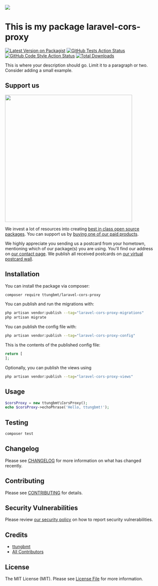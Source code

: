 
[<img src="https://github-ads.s3.eu-central-1.amazonaws.com/support-ukraine.svg?t=1" />](https://supportukrainenow.org)

# This is my package laravel-cors-proxy

[![Latest Version on Packagist](https://img.shields.io/packagist/v/ttungbmt/laravel-cors-proxy.svg?style=flat-square)](https://packagist.org/packages/ttungbmt/laravel-cors-proxy)
[![GitHub Tests Action Status](https://img.shields.io/github/workflow/status/ttungbmt/laravel-cors-proxy/run-tests?label=tests)](https://github.com/ttungbmt/laravel-cors-proxy/actions?query=workflow%3Arun-tests+branch%3Amain)
[![GitHub Code Style Action Status](https://img.shields.io/github/workflow/status/ttungbmt/laravel-cors-proxy/Check%20&%20fix%20styling?label=code%20style)](https://github.com/ttungbmt/laravel-cors-proxy/actions?query=workflow%3A"Check+%26+fix+styling"+branch%3Amain)
[![Total Downloads](https://img.shields.io/packagist/dt/ttungbmt/laravel-cors-proxy.svg?style=flat-square)](https://packagist.org/packages/ttungbmt/laravel-cors-proxy)

This is where your description should go. Limit it to a paragraph or two. Consider adding a small example.

## Support us

[<img src="https://github-ads.s3.eu-central-1.amazonaws.com/laravel-cors-proxy.jpg?t=1" width="419px" />](https://spatie.be/github-ad-click/laravel-cors-proxy)

We invest a lot of resources into creating [best in class open source packages](https://spatie.be/open-source). You can support us by [buying one of our paid products](https://spatie.be/open-source/support-us).

We highly appreciate you sending us a postcard from your hometown, mentioning which of our package(s) you are using. You'll find our address on [our contact page](https://spatie.be/about-us). We publish all received postcards on [our virtual postcard wall](https://spatie.be/open-source/postcards).

## Installation

You can install the package via composer:

```bash
composer require ttungbmt/laravel-cors-proxy
```

You can publish and run the migrations with:

```bash
php artisan vendor:publish --tag="laravel-cors-proxy-migrations"
php artisan migrate
```

You can publish the config file with:

```bash
php artisan vendor:publish --tag="laravel-cors-proxy-config"
```

This is the contents of the published config file:

```php
return [
];
```

Optionally, you can publish the views using

```bash
php artisan vendor:publish --tag="laravel-cors-proxy-views"
```

## Usage

```php
$corsProxy = new ttungbmt\CorsProxy();
echo $corsProxy->echoPhrase('Hello, ttungbmt!');
```

## Testing

```bash
composer test
```

## Changelog

Please see [CHANGELOG](CHANGELOG.md) for more information on what has changed recently.

## Contributing

Please see [CONTRIBUTING](https://github.com/ttungbmt/.github/blob/main/CONTRIBUTING.md) for details.

## Security Vulnerabilities

Please review [our security policy](../../security/policy) on how to report security vulnerabilities.

## Credits

- [ttungbmt](https://github.com/ttungbmt)
- [All Contributors](../../contributors)

## License

The MIT License (MIT). Please see [License File](LICENSE.md) for more information.
